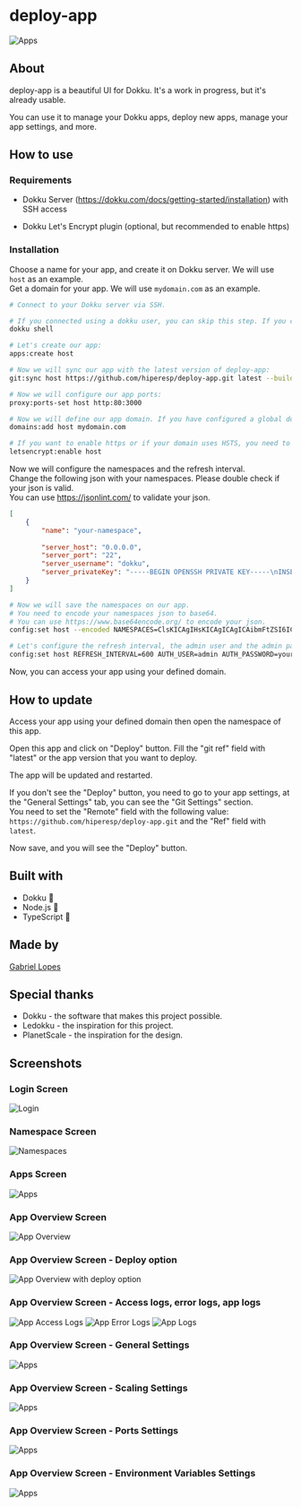 # deploy-app

![Apps](/docs/images/app-settings-general.png)

## About

deploy-app is a beautiful UI for Dokku. It's a work in progress, but it's already usable.

You can use it to manage your Dokku apps, deploy new apps, manage your app settings, and more.

## How to use

### Requirements

- Dokku Server (https://dokku.com/docs/getting-started/installation) with SSH access

- Dokku Let's Encrypt plugin (optional, but recommended to enable https)

### Installation

Choose a name for your app, and create it on Dokku server. We will use `host` as an example.\
Get a domain for your app. We will use `mydomain.com` as an example.



```sh
# Connect to your Dokku server via SSH.

# If you connected using a dokku user, you can skip this step. If you connected using a non-dokku user, execute the following command to enter in dokku shell:
dokku shell

# Let's create our app:
apps:create host

# Now we will sync our app with the latest version of deploy-app:
git:sync host https://github.com/hiperesp/deploy-app.git latest --build

# Now we will configure our app ports:
proxy:ports-set host http:80:3000

# Now we will define our app domain. If you have configured a global domain on your Dokku server, you can skip this step. If you don't have a global domain, you can use the following command to add a domain to your app:
domains:add host mydomain.com

# If you want to enable https or if your domain uses HSTS, you need to enable letsencrypt plugin.
letsencrypt:enable host

```
Now we will configure the namespaces and the refresh interval.\
Change the following json with your namespaces. Please double check if your json is valid.\
You can use https://jsonlint.com/ to validate your json.

```json
[
    {
        "name": "your-namespace",
        
        "server_host": "0.0.0.0",
        "server_port": "22",
        "server_username": "dokku",
        "server_privateKey": "-----BEGIN OPENSSH PRIVATE KEY-----\nINSERT\nYOUR\nPRIVATE\nKEY\nHERE\nLIKE\nTHIS\n-----END OPENSSH PRIVATE KEY-----"
    }
]
```
```sh
# Now we will save the namespaces on our app.
# You need to encode your namespaces json to base64.
# You can use https://www.base64encode.org/ to encode your json.
config:set host --encoded NAMESPACES=ClsKICAgIHsKICAgICAgICAibmFtZSI6ICJ5b3VyLW5hbWVzcGFjZSIsCiAgICAgICAgCiAgICAgICAgInNlcnZlcl9ob3N0IjogIjAuMC4wLjAiLAogICAgICAgICJzZXJ2ZXJfcG9ydCI6ICIyMiIsCiAgICAgICAgInNlcnZlcl91c2VybmFtZSI6ICJkb2trdSIsCiAgICAgICAgInNlcnZlcl9wcml2YXRlS2V5IjogIi0tLS0tQkVHSU4gT1BFTlNTSCBQUklWQVRFIEtFWS0tLS0tXG5JTlNFUlRcbllPVVJcblBSSVZBVEVcbktFWVxuSEVSRVxuTElLRVxuVEhJU1xuLS0tLS1FTkQgT1BFTlNTSCBQUklWQVRFIEtFWS0tLS0tIgogICAgfQpd

# Let's configure the refresh interval, the admin user and the admin password. You can use the following commands to set the admin user and password:
config:set host REFRESH_INTERVAL=600 AUTH_USER=admin AUTH_PASSWORD=yourpassword
```
Now, you can access your app using your defined domain.

## How to update
Access your app using your defined domain then open the namespace of this app.

Open this app and click on "Deploy" button. Fill the "git ref" field with "latest" or the app version that you want to deploy.

The app will be updated and restarted.

If you don't see the "Deploy" button, you need to go to your app settings, at the "General Settings" tab, you can see the "Git Settings" section.\
You need to set the "Remote" field with the following value: `https://github.com/hiperesp/deploy-app.git` and the "Ref" field with `latest`.

Now save, and you will see the "Deploy" button.

## Built with
- Dokku 🐳
- Node.js 💚
- TypeScript 💙

## Made by

[Gabriel Lopes](https://github.com/hiperesp)

## Special thanks

- Dokku - the software that makes this project possible.
- Ledokku - the inspiration for this project.
- PlanetScale - the inspiration for the design.

## Screenshots

### Login Screen
![Login](/docs/images/login.png)

### Namespace Screen
![Namespaces](/docs/images/namespaces.png)

### Apps Screen
![Apps](/docs/images/apps.png)

### App Overview Screen
![App Overview](/docs/images/app-overview.png)

### App Overview Screen - Deploy option
![App Overview with deploy option](/docs/images/app-overview-deploy.png)

### App Overview Screen - Access logs, error logs, app logs
![App Access Logs](/docs/images/app-access-logs.png)
![App Error Logs](/docs/images/app-error-logs.png)
![App Logs](/docs/images/app-logs.png)

### App Overview Screen - General Settings
![Apps](/docs/images/app-settings-general.png)

### App Overview Screen - Scaling Settings
![Apps](/docs/images/app-settings-scaling.png)

### App Overview Screen - Ports Settings
![Apps](/docs/images/app-settings-ports.png)

### App Overview Screen - Environment Variables Settings
![Apps](/docs/images/app-settings-env.png)
